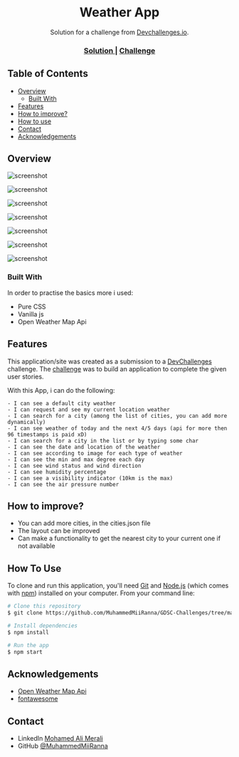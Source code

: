 <!-- Please update value in the {}  -->

<h1 align="center">Weather App</h1>

<div align="center">
   Solution for a challenge from  <a href="http://devchallenges.io" target="_blank">Devchallenges.io</a>.
</div>

<div align="center">
  <h3>
    <!-- <a href="https://{your-demo-link.your-domain}">
      Demo
    </a>
    <span> | </span> -->
    <a href="https://github.com/MuhammedMiiRanna/GDSC-Challenges/tree/main/Weather%20app">
      Solution
    </a>
    <span> | </span>
    <a href="https://devchallenges.io/challenges/mM1UIenRhK808W8qmLWv">
      Challenge
    </a>
  </h3>
</div>

<!-- TABLE OF CONTENTS -->

## Table of Contents

- [Overview](#overview)
  - [Built With](#built-with)
- [Features](#features)
- [How to improve?](#how-to-improve?)
- [How to use](#how-to-use)
- [Contact](#contact)
- [Acknowledgements](#acknowledgements)

<!-- OVERVIEW -->

## Overview

![screenshot](screenshot\Desktop-1.png)

![screenshot](screenshot\responsive-1.png)

![screenshot](screenshot\mobileView-1.png)

![screenshot](screenshot\mobileView-2.png)

![screenshot](screenshot\mobileView-3.png)

![screenshot](screenshot\locationSearch-1.png)

![screenshot](screenshot\locationSearch-2.png)

### Built With

<!-- This section should list any major frameworks that you built your project using. Here are a few examples.-->

In order to practise the basics more i used:

- Pure CSS
- Vanilla js
- Open Weather Map Api

## Features

<!-- List the features of your application or follow the template. Don't share the figma file here :) -->

This application/site was created as a submission to a [DevChallenges](https://devchallenges.io/challenges) challenge. The [challenge](https://devchallenges.io/challenges/mM1UIenRhK808W8qmLWv) was to build an application to complete the given user stories.

With this App, i can do the following:

    - I can see a default city weather
    - I can request and see my current location weather
    - I can search for a city (among the list of cities, you can add more dynamically)
    - I can see weather of today and the next 4/5 days (api for more then 96 timestamps is paid xD)
    - I can search for a city in the list or by typing some char
    - I can see the date and location of the weather
    - I can see according to image for each type of weather
    - I can see the min and max degree each day
    - I can see wind status and wind direction
    - I can see humidity percentage
    - I can see a visibility indicator (10km is the max)
    - I can see the air pressure number

## How to improve?

- You can add more cities, in the cities.json file
- The layout can be improved
- Can make a functionality to get the nearest city to your current one if not available

## How To Use

<!-- Example: -->

To clone and run this application, you'll need [Git](https://git-scm.com) and [Node.js](https://nodejs.org/en/download/) (which comes with [npm](http://npmjs.com)) installed on your computer. From your command line:

```bash
# Clone this repository
$ git clone https://github.com/MuhammedMiiRanna/GDSC-Challenges/tree/main/Weather%20app

# Install dependencies
$ npm install

# Run the app
$ npm start
```

## Acknowledgements

<!-- This section should list any articles or add-ons/plugins that helps you to complete the project. This is optional but it will help you in the future. For example: -->

- [Open Weather Map Api](https://openweathermap.org/api)
- [fontawesome](https://fontawesome.com/)

## Contact

- LinkedIn [Mohamed Ali Merali](https://{https://www.linkedin.com/in/mohamed-ali-merali-605631138/})
- GitHub [@MuhammedMiiRanna](https://github.com/MuhammedMiiRanna)
